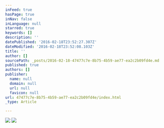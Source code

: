 ```yaml
---
inFeed: true
hasPage: true
inNav: false
inLanguage: null
starred: true
keywords: []
description: ''
datePublished: '2016-02-18T23:52:27.307Z'
dateModified: '2016-02-18T23:52:08.103Z'
title: ''
author: []
sourcePath: _posts/2016-02-18-47477c7e-8b75-4b59-ae77-ea2c2b09fd4e.md
published: true
authors: []
publisher:
  name: null
  domain: null
  url: null
  favicon: null
url: 47477c7e-8b75-4b59-ae77-ea2c2b09fd4e/index.html
_type: Article

---
```

![](https://the-grid-user-content.s3-us-west-2.amazonaws.com/2513aa8b-28ce-4a07-a7c1-cd3c6ba2e402.png)
![](https://the-grid-user-content.s3-us-west-2.amazonaws.com/490bec23-4e98-4e66-9f1c-db5ee40c8122.png)
